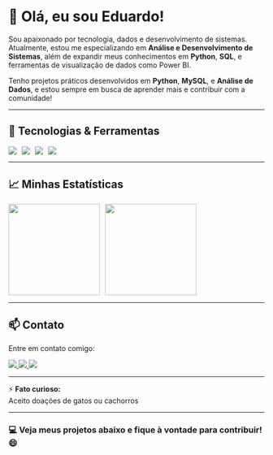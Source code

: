 # 👋 Olá, eu sou Eduardo!  

Sou apaixonado por tecnologia, dados e desenvolvimento de sistemas. Atualmente, estou me especializando em **Análise e Desenvolvimento de Sistemas**, além de expandir meus conhecimentos em **Python**, **SQL**, e ferramentas de visualização de dados como Power BI. 

Tenho projetos práticos desenvolvidos em **Python**, **MySQL**, e **Análise de Dados**, e estou sempre em busca de aprender mais e contribuir com a comunidade!

---

## 🚀 Tecnologias & Ferramentas  
<div style="display: flex; flex-wrap: wrap; gap: 10px;">
  <img src="https://img.shields.io/badge/-Python-3776AB?style=for-the-badge&logo=python&logoColor=white"/>
  <img src="https://img.shields.io/badge/-MySQL-4479A1?style=for-the-badge&logo=mysql&logoColor=white"/>
  <img src="https://img.shields.io/badge/-Git-F05032?style=for-the-badge&logo=git&logoColor=white"/>
  <img src="https://img.shields.io/badge/-Java-007396?style=for-the-badge&logo=java&logoColor=white"/>
</div>

---

## 📈 Minhas Estatísticas  
<div style="display: flex; flex-wrap: wrap; gap: 10px;">
  <img loading="lazy" height="180em" src="https://github-readme-stats.vercel.app/api/top-langs/?username=23Edu4rd0&layout=compact&langs_count=7&theme=dracula"/>
  <img loading="lazy" height="180em" src="https://github-readme-stats.vercel.app/api?username=23Edu4rd0&show_icons=true&theme=dracula&include_all_commits=true&count_private=true"/>
</div>

---

## 📫 Contato  
Entre em contato comigo:  

<a target="_blank" href="mailto:23eduardoviana@gmail.com" target="_blank">
  <img src="https://img.shields.io/badge/-Gmail-D14836?style=for-the-badge&logo=Gmail&logoColor=white">
</a>  
<a target="_blank" href="https://www.linkedin.com/in/eduardovianadev/" target="_blank">
  <img src="https://img.shields.io/badge/-LinkedIn-%230077B5?style=for-the-badge&logo=linkedin&logoColor=white">
</a>  
<a target="_blank" href="https://x.com/Edu4rdo_23" target="_blank">
  <img src="https://img.shields.io/badge/-Twitter-1DA1F2?style=for-the-badge&logo=Twitter&logoColor=white">
</a>

---

⚡ **Fato curioso:**  
Aceito doações de gatos ou cachorros

---

### 💻 Veja meus projetos abaixo e fique à vontade para contribuir! 😄
